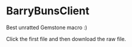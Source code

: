 # BarryBunsClient
Best unratted Gemstone macro :)

Click the first file and then download the raw file.

